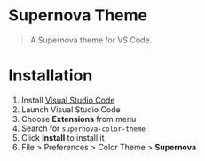 # Supernova Theme

> A Supernova theme for VS Code.

# Installation

1. Install [Visual Studio Code](https://code.visualstudio.com/)
2. Launch Visual Studio Code
3. Choose **Extensions** from menu
4. Search for `supernova-color-theme`
5. Click **Install** to install it
7. File > Preferences > Color Theme > **Supernova**
